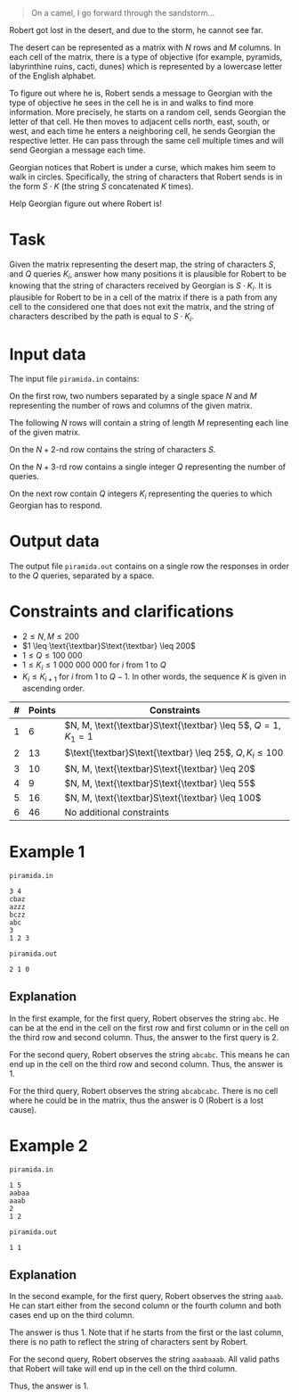 > On a camel, I go forward through the sandstorm...

Robert got lost in the desert, and due to the storm, he cannot see far.

The desert can be represented as a matrix with $N$ rows and $M$ columns. In each cell of the matrix, there is a type of objective (for example, pyramids, labyrinthine ruins, cacti, dunes) which is represented by a lowercase letter of the English alphabet.

To figure out where he is, Robert sends a message to Georgian with the type of objective he sees in the cell he is in and walks to find more information. More precisely, he starts on a random cell, sends Georgian the letter of that cell. He then moves to adjacent cells north, east, south, or west, and each time he enters a neighboring cell, he sends Georgian the respective letter. He can pass through the same cell multiple times and will send Georgian a message each time.

Georgian notices that Robert is under a curse, which makes him seem to walk in circles. Specifically, the string of characters that Robert sends is in the form $S \cdot K$ (the string $S$ concatenated $K$ times).

Help Georgian figure out where Robert is!

# Task

Given the matrix representing the desert map, the string of characters $S$, and $Q$ queries $K_i$, answer how many positions it is plausible for Robert to be knowing that the string of characters received by Georgian is $S \cdot K_i$. It is plausible for Robert to be in a cell of the matrix if there is a path from any cell to the considered one that does not exit the matrix, and the string of characters described by the path is equal to $S \cdot K_i$.

# Input data

The input file `piramida.in` contains:

On the first row, two numbers separated by a single space $N$ and $M$ representing the number of rows and columns of the given matrix.

The following $N$ rows will contain a string of length $M$ representing each line of the given matrix.

On the $N + 2$-nd row contains the string of characters $S$.

On the $N + 3$-rd row contains a single integer $Q$ representing the number of queries.

On the next row contain $Q$ integers $K_i$ representing the queries to which Georgian has to respond.

# Output data

The output file `piramida.out` contains on a single row the responses in order to the $Q$ queries, separated by a space.

# Constraints and clarifications

* $2 \leq N, M \leq 200$
* $1 \leq \text{\textbar}S\text{\textbar} \leq 200$
* $1 \leq Q \leq 100\ 000$
* $1 \leq K_i \leq 1\ 000\ 000\ 000$ for $i$ from $1$ to $Q$
* $K_i \leq K_{i+1}$ for $i$ from $1$ to $Q - 1$. In other words, the sequence $K$ is given in ascending order.

| # | Points | Constraints |
| - | ------- | ------------ |
| 1 |    6    | $N, M, \text{\textbar}S\text{\textbar} \leq 5$, $Q = 1$, $K_1 = 1$ |
| 2 |   13    | $\text{\textbar}S\text{\textbar} \leq 25$, $Q, K_i \leq 100$ |
| 3 |   10    | $N, M, \text{\textbar}S\text{\textbar} \leq 20$ |
| 4 |    9    | $N, M, \text{\textbar}S\text{\textbar} \leq 55$ |
| 5 |   16    | $N, M, \text{\textbar}S\text{\textbar} \leq 100$ |
| 6 |   46    | No additional constraints |

# Example 1

`piramida.in`
```
3 4
cbaz
azzz
bczz
abc
3
1 2 3
```

`piramida.out`
```
2 1 0
```

## Explanation

In the first example, for the first query, Robert observes the string `abc`. He can be at the end in the cell on the first row and first column or in the cell on the third row and second column.
Thus, the answer to the first query is $2$.

For the second query, Robert observes the string `abcabc`. This means he can end up in the cell on the third row and second column. Thus, the answer is $1$.

For the third query, Robert observes the string `abcabcabc`. There is no cell where he could be in the matrix, thus the answer is $0$ (Robert is a lost cause).

# Example 2

`piramida.in`
```
1 5
aabaa
aaab
2
1 2
```

`piramida.out`
```
1 1
```

## Explanation

In the second example, for the first query, Robert observes the string `aaab`. He can start either from the second column or the fourth column and both cases end up on the third column. 

The answer is thus $1$. Note that if he starts from the first or the last column, there is no path to reflect the string of characters sent by Robert.

For the second query, Robert observes the string `aaabaaab`. All valid paths that Robert will take will end up in the cell on the third column. 

Thus, the answer is $1$.